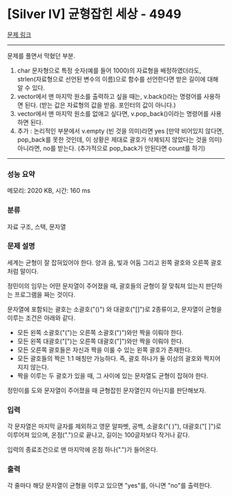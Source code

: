 # [Silver IV] 균형잡힌 세상 - 4949 

[문제 링크](https://www.acmicpc.net/problem/4949) 








*****************
문제를 풀면서 막혔던 부분.
1. char 문자형으로 특정 숫자(예를 들어 1000)의 자료형을 배정하였더라도, strlen(자료형으로 선언된 변수의 이름)으로 함수를 선언한다면
   받은 길이에 대해 알 수 있다.
2. vector에서 맨 마지막 원소를 출력하고 싶을 때는, v.back()라는 명령어를 사용하면 된다.
(받는 값은 자료형의 값을 받음. 포인터의 값이 아니다.)
3. vector에서 맨 마지막 원소를 없애고 싶다면, v.pop_back()이라는 명령어를 사용하면 된다.
4. 추가 : 논리적인 부분에서 v.empty (빈 것을 의미)라면 yes [만약 비어있지 않다면, pop_back를 못한 것인데, 이 상황은 제대로 괄호가
   삭제되지 않았다는 것을 의미) 아니라면, no를 받는다. (추가적으로 pop_back가 안된다면 count를 하기)









*****************
### 성능 요약

메모리: 2020 KB, 시간: 160 ms

### 분류

자료 구조, 스택, 문자열

### 문제 설명

<p>세계는 균형이 잘 잡혀있어야 한다. 양과 음, 빛과 어둠 그리고 왼쪽 괄호와 오른쪽 괄호처럼 말이다.</p>

<p>정민이의 임무는 어떤 문자열이 주어졌을 때, 괄호들의 균형이 잘 맞춰져 있는지 판단하는 프로그램을 짜는 것이다.</p>

<p>문자열에 포함되는 괄호는 소괄호("()") 와 대괄호("[]")로 2종류이고, 문자열이 균형을 이루는 조건은 아래와 같다.</p>

<ul>
	<li>모든 왼쪽 소괄호("(")는 오른쪽 소괄호(")")와만 짝을 이뤄야 한다.</li>
	<li>모든 왼쪽 대괄호("[")는 오른쪽 대괄호("]")와만 짝을 이뤄야 한다.</li>
	<li>모든 오른쪽 괄호들은 자신과 짝을 이룰 수 있는 왼쪽 괄호가 존재한다.</li>
	<li>모든 괄호들의 짝은 1:1 매칭만 가능하다. 즉, 괄호 하나가 둘 이상의 괄호와 짝지어지지 않는다.</li>
	<li>짝을 이루는 두 괄호가 있을 때, 그 사이에 있는 문자열도 균형이 잡혀야 한다.</li>
</ul>

<p>정민이를 도와 문자열이 주어졌을 때 균형잡힌 문자열인지 아닌지를 판단해보자.</p>

### 입력 

 <p>각 문자열은 마지막 글자를 제외하고 영문 알파벳, 공백, 소괄호("( )"), 대괄호("[ ]")로 이루어져 있으며, 온점(".")으로 끝나고, 길이는 100글자보다 작거나 같다.</p>

<div>입력의 종료조건으로 맨 마지막에 온점 하나(".")가 들어온다.</div>

### 출력 

 <p>각 줄마다 해당 문자열이 균형을 이루고 있으면 "yes"를, 아니면 "no"를 출력한다.</p>

